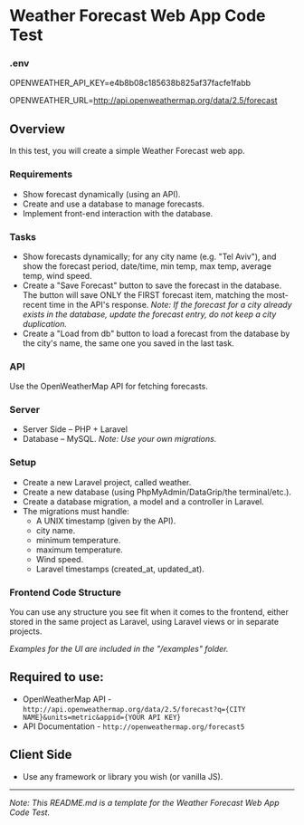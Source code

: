 # Weather Forecast Web App Code Test

### .env

OPENWEATHER_API_KEY=e4b8b08c185638b825af37facfe1fabb

OPENWEATHER_URL=http://api.openweathermap.org/data/2.5/forecast

## Overview
In this test, you will create a simple Weather Forecast web app.

### Requirements
- Show forecast dynamically (using an API).
- Create and use a database to manage forecasts.
- Implement front-end interaction with the database.

### Tasks
- Show forecasts dynamically; for any city name (e.g. "Tel Aviv"), and show the forecast period, date/time, min temp, max temp, average temp, wind speed.
- Create a "Save Forecast" button to save the forecast in the database. The button will save ONLY the FIRST forecast item, matching the most-recent time in the API's response. *Note: If the forecast for a city already exists in the database, update the forecast entry, do not keep a city duplication.*
- Create a "Load from db" button to load a forecast from the database by the city's name, the same one you saved in the last task.

### API
Use the OpenWeatherMap API for fetching forecasts.

### Server
- Server Side – PHP + Laravel
- Database – MySQL. *Note: Use your own migrations.*

### Setup
- Create a new Laravel project, called weather.
- Create a new database (using PhpMyAdmin/DataGrip/the terminal/etc.).
- Create a database migration, a model and a controller in Laravel.
- The migrations must handle:
  - A UNIX timestamp (given by the API).
  - city name.
  - minimum temperature.
  - maximum temperature.
  - Wind speed.
  - Laravel timestamps (created_at, updated_at).

### Frontend Code Structure
You can use any structure you see fit when it comes to the frontend, either stored in the same project as Laravel, using Laravel views or in separate projects.

*Examples for the UI are included in the "/examples" folder.*

## Required to use:
- OpenWeatherMap API - `http://api.openweathermap.org/data/2.5/forecast?q={CITY NAME}&units=metric&appid={YOUR API KEY}`
- API Documentation - `http://openweathermap.org/forecast5`

## Client Side
- Use any framework or library you wish (or vanilla JS).

---

*Note: This README.md is a template for the Weather Forecast Web App Code Test.*
